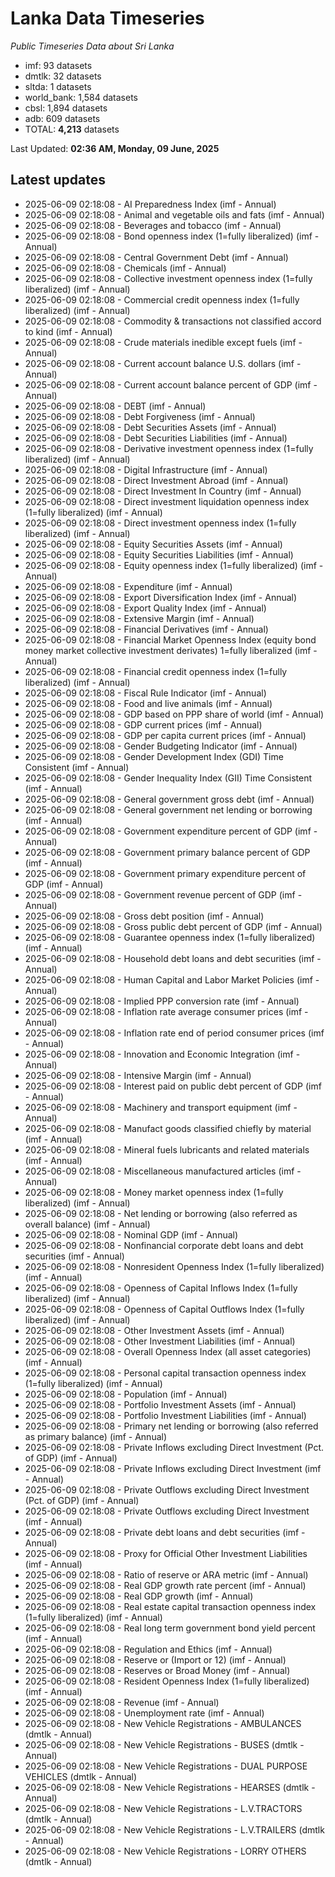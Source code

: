 # Lanka Data Timeseries
*Public Timeseries Data about Sri Lanka*

* imf: 93 datasets
* dmtlk: 32 datasets
* sltda: 1 datasets
* world_bank: 1,584 datasets
* cbsl: 1,894 datasets
* adb: 609 datasets
* TOTAL: **4,213** datasets

Last Updated: **02:36 AM, Monday, 09 June, 2025**

## Latest updates

* 2025-06-09 02:18:08 - AI Preparedness Index (imf - Annual)
* 2025-06-09 02:18:08 - Animal and vegetable oils and fats (imf - Annual)
* 2025-06-09 02:18:08 - Beverages and tobacco (imf - Annual)
* 2025-06-09 02:18:08 - Bond openness index (1=fully liberalized) (imf - Annual)
* 2025-06-09 02:18:08 - Central Government Debt (imf - Annual)
* 2025-06-09 02:18:08 - Chemicals (imf - Annual)
* 2025-06-09 02:18:08 - Collective investment openness index (1=fully liberalized) (imf - Annual)
* 2025-06-09 02:18:08 - Commercial credit openness index (1=fully liberalized) (imf - Annual)
* 2025-06-09 02:18:08 - Commodity & transactions not classified accord to kind (imf - Annual)
* 2025-06-09 02:18:08 - Crude materials inedible except fuels (imf - Annual)
* 2025-06-09 02:18:08 - Current account balance U.S. dollars (imf - Annual)
* 2025-06-09 02:18:08 - Current account balance percent of GDP (imf - Annual)
* 2025-06-09 02:18:08 - DEBT (imf - Annual)
* 2025-06-09 02:18:08 - Debt Forgiveness (imf - Annual)
* 2025-06-09 02:18:08 - Debt Securities Assets (imf - Annual)
* 2025-06-09 02:18:08 - Debt Securities Liabilities (imf - Annual)
* 2025-06-09 02:18:08 - Derivative investment openness index (1=fully liberalized) (imf - Annual)
* 2025-06-09 02:18:08 - Digital Infrastructure (imf - Annual)
* 2025-06-09 02:18:08 - Direct Investment Abroad (imf - Annual)
* 2025-06-09 02:18:08 - Direct Investment In Country (imf - Annual)
* 2025-06-09 02:18:08 - Direct investment liquidation openness index (1=fully liberalized) (imf - Annual)
* 2025-06-09 02:18:08 - Direct investment openness index (1=fully liberalized) (imf - Annual)
* 2025-06-09 02:18:08 - Equity Securities Assets (imf - Annual)
* 2025-06-09 02:18:08 - Equity Securities Liabilities (imf - Annual)
* 2025-06-09 02:18:08 - Equity openness index (1=fully liberalized) (imf - Annual)
* 2025-06-09 02:18:08 - Expenditure (imf - Annual)
* 2025-06-09 02:18:08 - Export Diversification Index (imf - Annual)
* 2025-06-09 02:18:08 - Export Quality Index (imf - Annual)
* 2025-06-09 02:18:08 - Extensive Margin (imf - Annual)
* 2025-06-09 02:18:08 - Financial Derivatives (imf - Annual)
* 2025-06-09 02:18:08 - Financial Market Openness Index (equity bond money market collective investment derivates) 1=fully liberalized (imf - Annual)
* 2025-06-09 02:18:08 - Financial credit openness index (1=fully liberalized) (imf - Annual)
* 2025-06-09 02:18:08 - Fiscal Rule Indicator (imf - Annual)
* 2025-06-09 02:18:08 - Food and live animals (imf - Annual)
* 2025-06-09 02:18:08 - GDP based on PPP share of world (imf - Annual)
* 2025-06-09 02:18:08 - GDP current prices (imf - Annual)
* 2025-06-09 02:18:08 - GDP per capita current prices (imf - Annual)
* 2025-06-09 02:18:08 - Gender Budgeting Indicator (imf - Annual)
* 2025-06-09 02:18:08 - Gender Development Index (GDI) Time Consistent (imf - Annual)
* 2025-06-09 02:18:08 - Gender Inequality Index (GII) Time Consistent (imf - Annual)
* 2025-06-09 02:18:08 - General government gross debt (imf - Annual)
* 2025-06-09 02:18:08 - General government net lending or borrowing (imf - Annual)
* 2025-06-09 02:18:08 - Government expenditure percent of GDP (imf - Annual)
* 2025-06-09 02:18:08 - Government primary balance percent of GDP (imf - Annual)
* 2025-06-09 02:18:08 - Government primary expenditure percent of GDP (imf - Annual)
* 2025-06-09 02:18:08 - Government revenue percent of GDP (imf - Annual)
* 2025-06-09 02:18:08 - Gross debt position (imf - Annual)
* 2025-06-09 02:18:08 - Gross public debt percent of GDP (imf - Annual)
* 2025-06-09 02:18:08 - Guarantee openness index (1=fully liberalized) (imf - Annual)
* 2025-06-09 02:18:08 - Household debt loans and debt securities (imf - Annual)
* 2025-06-09 02:18:08 - Human Capital and Labor Market Policies (imf - Annual)
* 2025-06-09 02:18:08 - Implied PPP conversion rate (imf - Annual)
* 2025-06-09 02:18:08 - Inflation rate average consumer prices (imf - Annual)
* 2025-06-09 02:18:08 - Inflation rate end of period consumer prices (imf - Annual)
* 2025-06-09 02:18:08 - Innovation and Economic Integration (imf - Annual)
* 2025-06-09 02:18:08 - Intensive Margin (imf - Annual)
* 2025-06-09 02:18:08 - Interest paid on public debt percent of GDP (imf - Annual)
* 2025-06-09 02:18:08 - Machinery and transport equipment (imf - Annual)
* 2025-06-09 02:18:08 - Manufact goods classified chiefly by material (imf - Annual)
* 2025-06-09 02:18:08 - Mineral fuels lubricants and related materials (imf - Annual)
* 2025-06-09 02:18:08 - Miscellaneous manufactured articles (imf - Annual)
* 2025-06-09 02:18:08 - Money market openness index (1=fully liberalized) (imf - Annual)
* 2025-06-09 02:18:08 - Net lending or borrowing (also referred as overall balance) (imf - Annual)
* 2025-06-09 02:18:08 - Nominal GDP (imf - Annual)
* 2025-06-09 02:18:08 - Nonfinancial corporate debt loans and debt securities (imf - Annual)
* 2025-06-09 02:18:08 - Nonresident Openness Index (1=fully liberalized) (imf - Annual)
* 2025-06-09 02:18:08 - Openness of Capital Inflows Index (1=fully liberalized) (imf - Annual)
* 2025-06-09 02:18:08 - Openness of Capital Outflows Index (1=fully liberalized) (imf - Annual)
* 2025-06-09 02:18:08 - Other Investment Assets (imf - Annual)
* 2025-06-09 02:18:08 - Other Investment Liabilities (imf - Annual)
* 2025-06-09 02:18:08 - Overall Openness Index (all asset categories) (imf - Annual)
* 2025-06-09 02:18:08 - Personal capital transaction openness index (1=fully liberalized) (imf - Annual)
* 2025-06-09 02:18:08 - Population (imf - Annual)
* 2025-06-09 02:18:08 - Portfolio Investment Assets (imf - Annual)
* 2025-06-09 02:18:08 - Portfolio Investment Liabilities (imf - Annual)
* 2025-06-09 02:18:08 - Primary net lending or borrowing (also referred as primary balance) (imf - Annual)
* 2025-06-09 02:18:08 - Private Inflows excluding Direct Investment (Pct. of GDP) (imf - Annual)
* 2025-06-09 02:18:08 - Private Inflows excluding Direct Investment (imf - Annual)
* 2025-06-09 02:18:08 - Private Outflows excluding Direct Investment (Pct. of GDP) (imf - Annual)
* 2025-06-09 02:18:08 - Private Outflows excluding Direct Investment (imf - Annual)
* 2025-06-09 02:18:08 - Private debt loans and debt securities (imf - Annual)
* 2025-06-09 02:18:08 - Proxy for Official Other Investment Liabilities (imf - Annual)
* 2025-06-09 02:18:08 - Ratio of reserve or ARA metric (imf - Annual)
* 2025-06-09 02:18:08 - Real GDP growth rate percent (imf - Annual)
* 2025-06-09 02:18:08 - Real GDP growth (imf - Annual)
* 2025-06-09 02:18:08 - Real estate capital transaction openness index (1=fully liberalized) (imf - Annual)
* 2025-06-09 02:18:08 - Real long term government bond yield percent (imf - Annual)
* 2025-06-09 02:18:08 - Regulation and Ethics (imf - Annual)
* 2025-06-09 02:18:08 - Reserve or (Import or 12) (imf - Annual)
* 2025-06-09 02:18:08 - Reserves or Broad Money (imf - Annual)
* 2025-06-09 02:18:08 - Resident Openness Index (1=fully liberalized) (imf - Annual)
* 2025-06-09 02:18:08 - Revenue (imf - Annual)
* 2025-06-09 02:18:08 - Unemployment rate (imf - Annual)
* 2025-06-09 02:18:08 - New Vehicle Registrations - AMBULANCES (dmtlk - Annual)
* 2025-06-09 02:18:08 - New Vehicle Registrations - BUSES (dmtlk - Annual)
* 2025-06-09 02:18:08 - New Vehicle Registrations - DUAL PURPOSE VEHICLES (dmtlk - Annual)
* 2025-06-09 02:18:08 - New Vehicle Registrations - HEARSES (dmtlk - Annual)
* 2025-06-09 02:18:08 - New Vehicle Registrations - L.V.TRACTORS (dmtlk - Annual)
* 2025-06-09 02:18:08 - New Vehicle Registrations - L.V.TRAILERS (dmtlk - Annual)
* 2025-06-09 02:18:08 - New Vehicle Registrations - LORRY OTHERS (dmtlk - Annual)